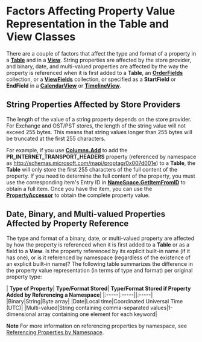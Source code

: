 
# Factors Affecting Property Value Representation in the Table and View Classes

There are a couple of factors that affect the type and format of a property in a  **[Table](0affaafd-93fe-227a-acee-e09a86cadc20.md)** and in a **[View](41c8d149-9912-1685-4c8b-3c849cc6f1ed.md)**. String properties are affected by the store provider, and binary, date, and multi-valued properties are affected by the way the property is referenced when it is first added to a  **Table**, an  **[OrderFields](e115fb80-352d-fd2e-c1c3-d266776fe122.md)** collection, or a **[ViewFields](2516faed-ed11-6cb3-ce9c-b6afa788e909.md)** collection, or specified as a **StartField** or **EndField** in a **[CalendarView](37e078b9-9fc6-5894-b043-06d7257666a8.md)** or **[TimelineView](fb14c1a1-f542-fa1e-f30f-c5ee3d2f0206.md)**.


## String Properties Affected by Store Providers

The length of the value of a string property depends on the store provider. For Exchange and OST/PST stores, the length of the string value will not exceed 255 bytes. This means that string values longer than 255 bytes will be truncated at the first 255 characters. 

For example, if you use  **[Columns.Add](d438cfeb-629f-4234-6f4f-ffa086ef9a41.md)** to add the **PR_INTERNET_TRANSPORT_HEADERS** property (referenced by namespace as http://schemas.microsoft.com/mapi/proptag/0x007d001e) to a **Table**, the  **Table** will only store the first 255 characters of the full content of the property. If you need to determine the full content of the property, you must use the corresponding item's Entry ID in **[NameSpace.GetItemFromID](f2abff80-4c04-998b-654b-28600424a16f.md)** to obtain a full item. Once you have the item, you can use the **[PropertyAccessor](2fc91e13-703c-3ec9-9066-ffee7144306c.md)** to obtain the complete property value.


## Date, Binary, and Multi-valued Properties Affected by Property Reference

The type and format of a binary, date, or multi-valued property are affected by how the property is referenced when it is first added to a  **Table** or as a field to a **View**. Is the property referenced by its explicit built-in name (if it has one), or is it referenced by namespace (regardless of the existence of an explicit built-in name)? The following table summarizes the difference in the property value representation (in terms of type and format) per original property type:



| **Type of Property**| **Type/Format Stored**| **Type/Format Stored if Property Added by Referencing a Namespace**|
|:-----|:-----||:-----|
|Binary|String|Byte array|
|Date|Local time|Coordinated Universal Time (UTC)|
|Multi-valued|String containing comma-separated values|1-dimensional array containing one element for each keyword|

 **Note**  For more information on referencing properties by namespace, see  [Referencing Properties by Namespace](c1c7bfa9-64d7-81d2-84e7-f0a4c57780b3.md).

